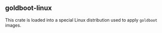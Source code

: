 ## goldboot-linux

This crate is loaded into a special Linux distribution used to apply `goldboot`
images.
